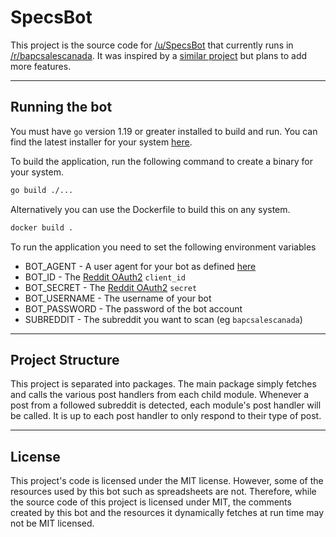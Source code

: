 # SpecsBot

This project is the source code for [/u/SpecsBot](https://www.reddit.com/user/SpecsBot/) that currently runs in [/r/bapcsalescanada](https://www.reddit.com/r/bapcsalescanada/). It was inspired by a [similar project](https://github.com/ocmarin/ssd-bot) but plans to add more features.

---

## Running the bot
You must have `go` version 1.19 or greater installed to build and run. You can find the latest installer for your system [here](https://go.dev/dl/).

To build the application, run the following command to create a binary for your system.

```sh
go build ./...
```

Alternatively you can use the Dockerfile to build this on any system.
```sh
docker build .
```

To run the application you need to set the following environment variables
 * BOT_AGENT - A user agent for your bot as defined [here](https://github.com/reddit-archive/reddit/wiki/API#rules)
 * BOT_ID - The [Reddit OAuth2](https://github.com/reddit-archive/reddit/wiki/OAuth2) `client_id`
 * BOT_SECRET - The [Reddit OAuth2](https://github.com/reddit-archive/reddit/wiki/OAuth2) `secret`
 * BOT_USERNAME - The username of your bot
 * BOT_PASSWORD - The password of the bot account
 * SUBREDDIT - The subreddit you want to scan (eg `bapcsalescanada`)

 ---


## Project Structure
This project is separated into packages. The main package simply fetches and calls the various post handlers from each child module. Whenever a post from a followed subreddit is detected, each module's post handler will be called. It is up to each post handler to only respond to their type of post.

---

## License
This project's code is licensed under the MIT license. However, some of the resources used by this bot such as spreadsheets are not. Therefore, while the source code of this project is licensed under MIT, the comments created by this bot and the resources it dynamically fetches at run time may not be MIT licensed.